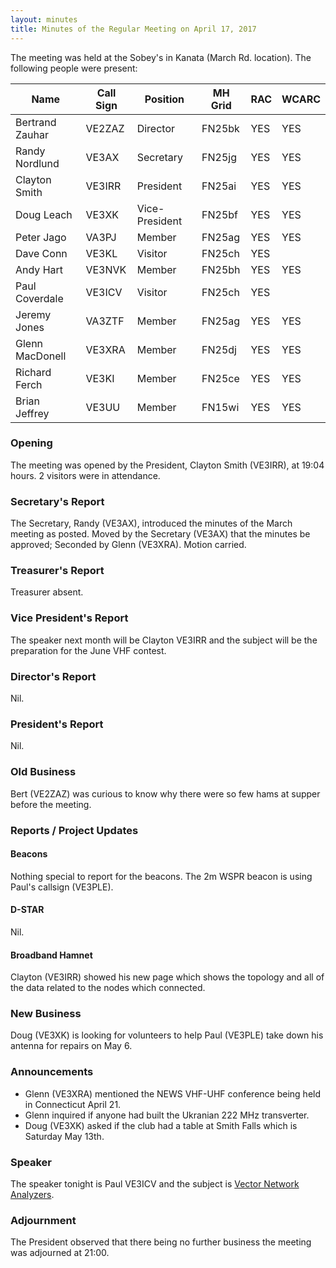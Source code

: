 ```yaml
---
layout: minutes
title: Minutes of the Regular Meeting on April 17, 2017
---
```


The meeting was held at the Sobey's in Kanata (March Rd. location).
The following people were present:

| Name             | Call Sign | Position       | MH Grid | RAC | WCARC |
|------------------|-----------|----------------|---------|-----|-------|
| Bertrand Zauhar  | VE2ZAZ    | Director       | FN25bk  | YES |  YES  |
| Randy Nordlund   | VE3AX     | Secretary      | FN25jg  | YES |  YES  |
| Clayton Smith    | VE3IRR    | President      | FN25ai  | YES |  YES  |
| Doug Leach       | VE3XK     | Vice-President | FN25bf  | YES |  YES  |
| Peter Jago       | VA3PJ     | Member         | FN25ag  | YES |  YES  |
| Dave Conn        | VE3KL     | Visitor        | FN25ch  | YES |       |
| Andy Hart        | VE3NVK    | Member         | FN25bh  | YES |  YES  |
| Paul Coverdale   | VE3ICV    | Visitor        | FN25ch  | YES |       |
| Jeremy Jones     | VA3ZTF    | Member         | FN25ag  | YES |  YES  |
| Glenn MacDonell  | VE3XRA    | Member         | FN25dj  | YES |  YES  |
| Richard Ferch    | VE3KI     | Member         | FN25ce  | YES |  YES  |
| Brian Jeffrey    | VE3UU     | Member         | FN15wi  | YES |  YES  |

### Opening

The meeting was opened by the President, Clayton Smith (VE3IRR), at 19:04 hours.
2 visitors were in attendance.

### Secretary's Report

The Secretary, Randy (VE3AX), introduced the minutes of the March meeting as posted.
Moved by the Secretary (VE3AX) that the minutes be approved; Seconded by Glenn (VE3XRA).
Motion carried.

### Treasurer's Report

Treasurer absent.

### Vice President's Report

The speaker next month will be Clayton VE3IRR and the subject will be the preparation for the June VHF contest.

### Director's Report

Nil.

### President's Report

Nil.

### Old Business

Bert (VE2ZAZ) was curious to know why there were so few hams at supper before the meeting.

### Reports / Project Updates

#### Beacons

Nothing special to report for the beacons.
The 2m WSPR beacon is using Paul's callsign (VE3PLE).

#### D-STAR

Nil.

#### Broadband Hamnet

Clayton (VE3IRR) showed his new page which shows the topology and all of the data related to the nodes which connected.

### New Business

Doug (VE3XK) is looking for volunteers to help Paul (VE3PLE) take down his antenna for repairs on May 6.

### Announcements

* Glenn (VE3XRA) mentioned the NEWS VHF-UHF conference being held in Connecticut April 21.
* Glenn inquired if anyone had built the Ukranian 222 MHz transverter.
* Doug (VE3XK) asked if the club had a table at Smith Falls which is Saturday May 13th.

### Speaker

The speaker tonight is Paul VE3ICV and the subject is [Vector Network Analyzers](../presentations/ve3icv_vector_network_analyzers.pdf).

### Adjournment

The President observed that there being no further business the meeting was
adjourned at 21:00.
